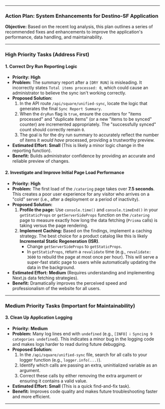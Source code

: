 
-----

### **Action Plan: System Enhancements for Destino-SF Application**

**Objective:** Based on the recent log analysis, this plan outlines a series of recommended fixes and enhancements to improve the application's performance, data handling, and maintainability.

-----

### **High Priority Tasks (Address First)**

#### 1\. Correct Dry Run Reporting Logic

  * **Priority:** **High**
  * **Problem:** The summary report after a `[DRY RUN]` is misleading. It incorrectly states `Total items processed: 0`, which could cause an administrator to believe the sync isn't working correctly.
  * **Proposed Solution:**
    1.  In the API route `/api/square/unified-sync`, locate the logic that generates the final `Sync Report Summary`.
    2.  When the `dryRun` flag is `true`, ensure the counters for "items processed" and "duplicate items" (or a new "items to be synced" counter) are incremented appropriately. The "successfully synced" count should correctly remain `0`.
    3.  The goal is for the dry run summary to accurately reflect the number of items it *would have* processed, providing a trustworthy preview.
  * **Estimated Effort:** **Small** (This is likely a minor logic change in the reporting function).
  * **Benefit:** Builds administrator confidence by providing an accurate and reliable preview of changes.

#### 2\. Investigate and Improve Initial Page Load Performance

  * **Priority:** **High**
  * **Problem:** The first load of the `/catering` page takes over **7.5 seconds**. This creates a poor user experience for any visitor who arrives on a "cold" server (i.e., after a deployment or a period of inactivity).
  * **Proposed Solution:**
    1.  **Profile the page:** Use `console.time()` and `console.timeEnd()` in your `getStaticProps` or `getServerSideProps` function on the `/catering` page to measure exactly how long the data fetching (`Prisma` calls) is taking versus the page rendering.
    2.  **Implement Caching:** Based on the findings, implement a caching strategy. The best choice for a product catalog like this is likely **Incremental Static Regeneration (ISR)**.
          * Change `getServerSideProps` to `getStaticProps`.
          * In `getStaticProps`, return a `revalidate` time (e.g., `revalidate: 3600` to rebuild the page at most once per hour). This will serve a super-fast static page to users while automatically updating the data in the background.
  * **Estimated Effort:** **Medium** (Requires understanding and implementing Next.js data fetching strategies).
  * **Benefit:** Dramatically improves the perceived speed and professionalism of the website for all users.

-----

### **Medium Priority Tasks (Important for Maintainability)**

#### 3\. Clean Up Application Logging

  * **Priority:** **Medium**
  * **Problem:** Many log lines end with `undefined` (e.g., `[INFO] ℹ️ Syncing 9 categories undefined`). This indicates a minor bug in the logging code and makes logs harder to read during future debugging.
  * **Proposed Solution:**
    1.  In the `/api/square/unified-sync` file, search for all calls to your logger function (e.g., `logger.info(...)`).
    2.  Identify which calls are passing an extra, uninitialized variable as an argument.
    3.  Correct these calls by either removing the extra argument or ensuring it contains a valid value.
  * **Estimated Effort:** **Small** (This is a quick find-and-fix task).
  * **Benefit:** Improves code quality and makes future troubleshooting faster and more efficient.

-----
